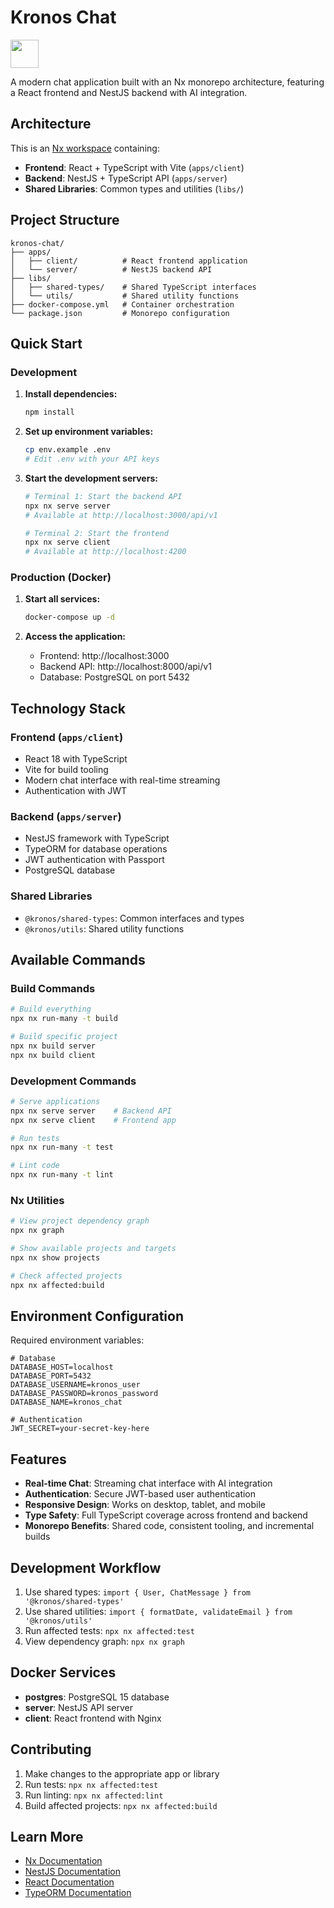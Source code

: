 # Kronos Chat

<a alt="Nx logo" href="https://nx.dev" target="_blank" rel="noreferrer"><img src="https://raw.githubusercontent.com/nrwl/nx/master/images/nx-logo.png" width="45"></a>

A modern chat application built with an Nx monorepo architecture, featuring a React frontend and NestJS backend with AI integration.

## Architecture

This is an [Nx workspace](https://nx.dev) containing:

- **Frontend**: React + TypeScript with Vite (`apps/client`)
- **Backend**: NestJS + TypeScript API (`apps/server`)
- **Shared Libraries**: Common types and utilities (`libs/`)

## Project Structure

```
kronos-chat/
├── apps/
│   ├── client/          # React frontend application
│   └── server/          # NestJS backend API
├── libs/
│   ├── shared-types/    # Shared TypeScript interfaces
│   └── utils/           # Shared utility functions
├── docker-compose.yml   # Container orchestration
└── package.json         # Monorepo configuration
```

## Quick Start

### Development

1. **Install dependencies:**
   ```bash
   npm install
   ```

2. **Set up environment variables:**
   ```bash
   cp env.example .env
   # Edit .env with your API keys
   ```

3. **Start the development servers:**
   ```bash
   # Terminal 1: Start the backend API
   npx nx serve server
   # Available at http://localhost:3000/api/v1

   # Terminal 2: Start the frontend
   npx nx serve client
   # Available at http://localhost:4200
   ```

### Production (Docker)

1. **Start all services:**
   ```bash
   docker-compose up -d
   ```

2. **Access the application:**
   - Frontend: http://localhost:3000
   - Backend API: http://localhost:8000/api/v1
   - Database: PostgreSQL on port 5432

## Technology Stack

### Frontend (`apps/client`)
- React 18 with TypeScript
- Vite for build tooling
- Modern chat interface with real-time streaming
- Authentication with JWT

### Backend (`apps/server`)
- NestJS framework with TypeScript
- TypeORM for database operations
- JWT authentication with Passport
- PostgreSQL database

### Shared Libraries
- `@kronos/shared-types`: Common interfaces and types
- `@kronos/utils`: Shared utility functions

## Available Commands

### Build Commands
```bash
# Build everything
npx nx run-many -t build

# Build specific project
npx nx build server
npx nx build client
```

### Development Commands
```bash
# Serve applications
npx nx serve server    # Backend API
npx nx serve client    # Frontend app

# Run tests
npx nx run-many -t test

# Lint code
npx nx run-many -t lint
```

### Nx Utilities
```bash
# View project dependency graph
npx nx graph

# Show available projects and targets
npx nx show projects

# Check affected projects
npx nx affected:build
```

## Environment Configuration

Required environment variables:

```env
# Database
DATABASE_HOST=localhost
DATABASE_PORT=5432
DATABASE_USERNAME=kronos_user
DATABASE_PASSWORD=kronos_password
DATABASE_NAME=kronos_chat

# Authentication
JWT_SECRET=your-secret-key-here

```

## Features

- **Real-time Chat**: Streaming chat interface with AI integration
- **Authentication**: Secure JWT-based user authentication
- **Responsive Design**: Works on desktop, tablet, and mobile
- **Type Safety**: Full TypeScript coverage across frontend and backend
- **Monorepo Benefits**: Shared code, consistent tooling, and incremental builds

## Development Workflow

1. Use shared types: `import { User, ChatMessage } from '@kronos/shared-types'`
2. Use shared utilities: `import { formatDate, validateEmail } from '@kronos/utils'`
3. Run affected tests: `npx nx affected:test`
4. View dependency graph: `npx nx graph`

## Docker Services

- **postgres**: PostgreSQL 15 database
- **server**: NestJS API server
- **client**: React frontend with Nginx

## Contributing

1. Make changes to the appropriate app or library
2. Run tests: `npx nx affected:test`
3. Run linting: `npx nx affected:lint`
4. Build affected projects: `npx nx affected:build`

## Learn More

- [Nx Documentation](https://nx.dev)
- [NestJS Documentation](https://nestjs.com)
- [React Documentation](https://react.dev)
- [TypeORM Documentation](https://typeorm.io)
